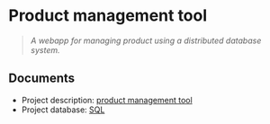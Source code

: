 # Product management tool

> *A webapp for managing product using a distributed database system.*

## Documents

- Project description: [product management tool](docs/De2-QLVT-SQLSERVER_PhanTan.doc)
- Project database: [SQL](sql/QLVT_DH.sql)